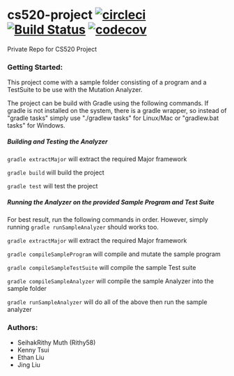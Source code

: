 # cs520-project [![circleci](https://circleci.com/gh/Rithy58/cs520-project.svg?style=shield&circle-token=f58235a225c0f83a2466389615a225dc76e36f2e)](https://circleci.com/gh/Rithy58/cs520-project) [![Build Status](https://travis-ci.com/Rithy58/cs520-project.svg?token=D8MZUVqYSoqQhwnmjbyh&branch=master)](https://travis-ci.com/Rithy58/cs520-project) [![codecov](https://codecov.io/gh/Rithy58/cs520-project/branch/master/graph/badge.svg?token=rgmaXYDrqq)](https://codecov.io/gh/Rithy58/cs520-project)

Private Repo for CS520 Project

### Getting Started:
This project come with a sample folder consisting of a program and a TestSuite
to be use with the Mutation Analyzer.

The project can be build with Gradle using the following commands. If gradle is not installed on the system, there is a gradle wrapper, so instead of "gradle tasks" simply use "./gradlew tasks" for Linux/Mac or "gradlew.bat tasks" for Windows.

##### Building and Testing the Analyzer

`gradle extractMajor` will extract the required Major framework

`gradle build` will build the project

`gradle test` will test the project



##### Running the Analyzer on the provided Sample Program and Test Suite

For best result, run the following commands in order. However, simply running `gradle runSampleAnalyzer` should works too.

`gradle extractMajor` will extract the required Major framework

`gradle compileSampleProgram` will compile and mutate the sample program

`gradle compileSampleTestSuite` will compile the sample Test suite

`gradle compileSampleAnalyzer` will compile the sample Analyzer into the sample folder

`gradle runSampleAnalyzer` will do all of the above then run the sample analyzer

### Authors:
+ SeihakRithy Muth (Rithy58)
+ Kenny Tsui
+ Ethan Liu
+ Jing Liu
